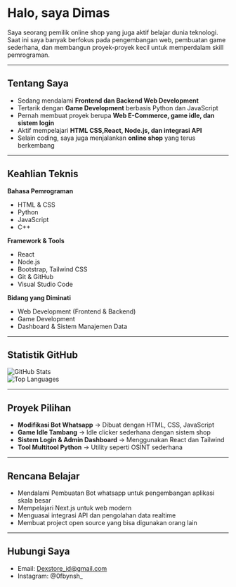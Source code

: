 # Halo, saya Dimas

Saya seorang pemilik online shop yang juga aktif belajar dunia teknologi. Saat ini saya banyak berfokus pada pengembangan web, pembuatan game sederhana, dan membangun proyek-proyek kecil untuk memperdalam skill pemrograman.

---

## Tentang Saya
- Sedang mendalami **Frontend dan Backend Web Development**  
- Tertarik dengan **Game Development** berbasis Python dan JavaScript  
- Pernah membuat proyek berupa **Web E-Commerce, game idle, dan sistem login**  
- Aktif mempelajari **HTML CSS,React, Node.js, dan integrasi API**  
- Selain coding, saya juga menjalankan **online shop** yang terus berkembang  

---

## Keahlian Teknis
**Bahasa Pemrograman**
- HTML & CSS
- Python  
- JavaScript  
- C++  

**Framework & Tools**
- React  
- Node.js  
- Bootstrap, Tailwind CSS  
- Git & GitHub  
- Visual Studio Code  

**Bidang yang Diminati**
- Web Development (Frontend & Backend)  
- Game Development  
- Dashboard & Sistem Manajemen Data  

---

## Statistik GitHub
![GitHub Stats](https://github-readme-stats.vercel.app/api?username=dimas123&show_icons=true&theme=radical)  
![Top Languages](https://github-readme-stats.vercel.app/api/top-langs/?username=dimas123&layout=compact&theme=radical)  

---

## Proyek Pilihan
- **Modifikasi Bot Whatsapp** → Dibuat dengan HTML, CSS, JavaScript  
- **Game Idle Tambang** → Idle clicker sederhana dengan sistem shop  
- **Sistem Login & Admin Dashboard** → Menggunakan React dan Tailwind  
- **Tool Multitool Python** → Utility seperti OSINT sederhana  

---

## Rencana Belajar
- Mendalami Pembuatan Bot whatsapp untuk pengembangan aplikasi skala besar  
- Mempelajari Next.js untuk web modern  
- Menguasai integrasi API dan pengolahan data realtime  
- Membuat project open source yang bisa digunakan orang lain  

---

## Hubungi Saya
- Email: Dexstore_id@gmail.com  
- Instagram: @0fbynsh_ 
